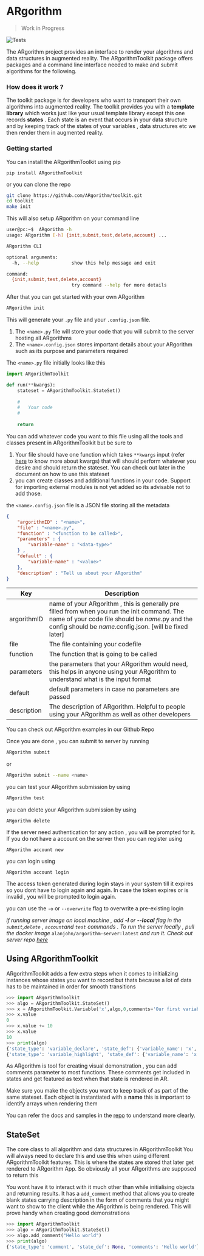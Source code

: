 # ARgorithm 

>  Work in Progress

![Tests](https://github.com/ARgorithm/toolkit/workflows/Tests/badge.svg)

The ARgorithm project provides an interface to render your algorithms and data structures in augmented reality.
The ARgorithmToolkit package offers packages and a command line interface needed to make and submit algorithms for the following.

### How does it work ?

The toolkit package is for developers who want to transport their own algorithms into augmented reality. The toolkit provides you with a **template library** which works just like your usual template library except this one records **states** . Each state is an event that occurs in your data structure and by keeping track of the states of your variables , data structures etc we then render them in augmented reality.

### Getting started 

 You can install the ARgorithmToolkit using pip 

```shell
pip install ARgorithmToolkit
```

or you can clone the repo

```bash
git clone https://github.com/ARgorithm/toolkit.git 
cd toolkit
make init
```

This will also setup ARgorithm on your command line

```bash
user@pc:~$  ARgorithm -h
usage: ARgorithm [-h] {init,submit,test,delete,account} ...

ARgorithm CLI

optional arguments:
  -h, --help            show this help message and exit

command:
  {init,submit,test,delete,account}
                        try command --help for more details
```

After that you can get started with your own ARgorithm

```bash
ARgorithm init
```

This will generate your `.py` file and your `.config.json` file.

1.  The  `<name>.py` file will store your code that you will submit to the server hosting all ARgorithms
2.  The `<name>.config.json`  stores important details about your ARgorithm such as its purpose and parameters required

The `<name>.py` file initially looks like this

```python
import ARgorithmToolkit

def run(**kwargs):
    stateset = ARgorithmToolkit.StateSet()
	
    #
    #	Your code
	#
    
    return
```

You can add whatever code you want to this file using all the tools and classes present in ARgorithmToolkit but be sure to

1. Your file should have one function which takes `**kwargs` input (refer [here](https://book.pythontips.com/en/latest/args_and_kwargs.html) to know more about kwargs) that will should perform whatever you desire and should return the stateset. You can check out later in the document on how to use this stateset
2.  you can create classes and additional functions in your code. Support for importing external modules is not yet added so its advisable not to add those.

the `<name>.config.json` file is a JSON file storing all the metadata

```json
{
    "argorithmID" : "<name>",
    "file" : "<name>.py",
    "function" : "<function to be called>",
    "parameters" : {
        "variable-name" : "<data-type>"
    } , 
    "default" : {
        "variable-name" : "<value>"
    },
    "description" : "Tell us about your ARgorithm"
}
```

| Key         | Description                                                  |
| ----------- | ------------------------------------------------------------ |
| argorithmID | name of your ARgorithm , this is generally pre filled from when you run the init command. The name of your code file should be *name*.py and the config should be *name*.config.json. [will be fixed later] |
| file        | The file containing your codefile                            |
| function    | The function that is going to be called                      |
| parameters  | the parameters that your ARgorithm would need, this helps in anyone using your ARgorithm to understand what is the input format |
| default     | default parameters in case no parameters are passed          |
| description | The description of ARgorithm. Helpful to people using your ARgorithm as well as other developers |

You can check out ARgorithm examples in our Github Repo 

Once you are done , you can submit to server by running

```bash
ARgorithm submit
```

or 

```bash
ARgorithm submit --name <name>
```

you can test your ARgorithm submission by using

```bash
ARgorithm test
```

you can delete your ARgorithm submission by using

```
ARgorithm delete
```

If the server need authentication for any action , you will be prompted for it. If you do not have a account on the server then you can register using

```
ARgorithm account new
```

you can login using

```
ARgorithm account login
```

The access token generated during login stays in your system till it expires so you dont have to login again and again. In case the token expires or is invalid , you will be prompted to login again.

you can use the `-o` or `--overwrite` flag to overwrite a pre-existing login

*if running server image on local machine , add **-l** or **--local** flag in the `submit`,`delete`  , `account`and `test` commands . To run the server locally , pull the docker image* `alanjohn/argorithm-server:latest` *and run it. Check out server repo [here](https://github.com/ARgorithm/Server)*

## Using ARgorithmToolkit

ARgorithmToolkit adds a few extra steps when it comes to initializing instances whose states you want to record but thats because a lot of data has to be maintained in order for smooth transitions

```python
>>> import ARgorithmToolkit
>>> algo = ARgorithmToolkit.StateSet()
>>> x = ARgorithmToolkit.Variable('x',algo,0,comments='Our first variable')
>>> x.value
0
>>> x.value += 10
>>> x.value
10
>>> print(algo)
{'state_type': 'variable_declare', 'state_def': {'variable_name': 'x', 'value': 0}, 'comments': 'Our first variable'}
{'state_type': 'variable_highlight', 'state_def': {'variable_name': 'x', 'value': 10}, 'comments': ''}
```

As ARgorithm is tool for creating visual demonstration , you can add comments parameter to most functions. These comments get included in states and get featured as text when that state is rendered in AR.

Make sure you make the objects you want to keep track of as part of the same stateset. Each object is instantiated with a **name** this is important to identify arrays when rendering them

You can refer the docs and samples in the [repo](https://github.com/ARgorithm/toolkit) to understand more clearly.



## StateSet

The core class to all algorithm and data structures in ARgorithmToolkit
You will always need to declare this and use this when using different ARgorithmToolkit features. This is where the states are stored that later get rendered to ARgorithm App. So obviously all your ARgorithms are supposed to return this

You wont have it to interact with it much other than while initialising objects and returning results.
It has a `add_comment` method that allows you to create blank states carrying description in the form of comments that you might want to show to the client while the ARgorithm is being rendered. This will prove handy when creating good demonstrations

```python
>>> import ARgorithmToolkit
>>> algo = ARgorithmToolkit.StateSet()
>>> algo.add_comment("Hello world")
>>> print(algo)
{'state_type': 'comment', 'state_def': None, 'comments': 'Hello world'}
```



